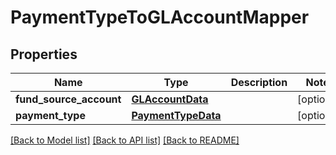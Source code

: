 # PaymentTypeToGLAccountMapper

## Properties
Name | Type | Description | Notes
------------ | ------------- | ------------- | -------------
**fund_source_account** | [**GLAccountData**](GLAccountData.md) |  | [optional] 
**payment_type** | [**PaymentTypeData**](PaymentTypeData.md) |  | [optional] 

[[Back to Model list]](../README.md#documentation-for-models) [[Back to API list]](../README.md#documentation-for-api-endpoints) [[Back to README]](../README.md)

